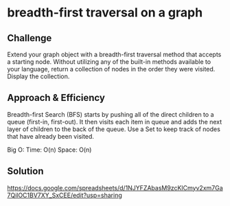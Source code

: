 # breadth-first traversal on a graph

## Challenge
Extend your graph object with a breadth-first traversal method that accepts a starting node. Without utilizing any of the built-in methods available to your language, return a collection of nodes in the order they were visited. Display the collection.

## Approach & Efficiency
Breadth-first Search (BFS) starts by pushing all of the direct children to a queue (first-in, first-out). It then visits each item in queue and adds the next layer of children to the back of the queue. Use a Set to keep track of nodes that have already been visited.

Big O:
Time: O(n) 
Space: O(n)

## Solution 
https://docs.google.com/spreadsheets/d/1NJYFZAbasM9zcKICmyv2xm7Ga7QilOC1BV7XY_SxCEE/edit?usp=sharing


